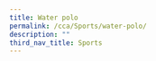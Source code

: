 ```yaml
---
title: Water polo
permalink: /cca/Sports/water-polo/
description: ""
third_nav_title: Sports
---
```




